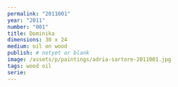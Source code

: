 ```yaml
---
permalink: "2011001"
year: "2011"
number: "001"
title: Dominika
dimensions: 30 x 24
medium: oil on wood
publish: # notyet or blank
image: /assets/p/paintings/adria-sartore-2011001.jpg
tags: wood oil
serie:
---
```

